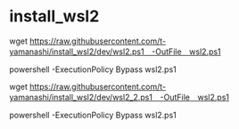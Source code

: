 # install_wsl2

wget https://raw.githubusercontent.com/t-yamanashi/install_wsl2/dev/wsl2.ps1　-OutFile　wsl2.ps1

powershell -ExecutionPolicy Bypass wsl2.ps1

wget https://raw.githubusercontent.com/t-yamanashi/install_wsl2/dev/wsl2_2.ps1　-OutFile　wsl2.ps1

powershell -ExecutionPolicy Bypass wsl2.ps1
